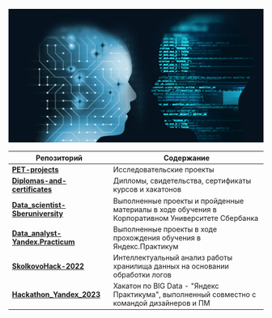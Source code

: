 <!--
**AlexeyK12/AlexeyK12** is a ✨ _special_ ✨ repository because its `README.md` (this file) appears on your GitHub profile.

Here are some ideas to get you started:

- 🔭 I’m currently working on ...
- 🌱 I’m currently learning ...
- 👯 I’m looking to collaborate on ...
- 🤔 I’m looking for help with ...
- 💬 Ask me about ...
- 📫 How to reach me: ...
- 😄 Pronouns: ...
- ⚡ Fun fact: ...
-->

![Image](fon_1.png)

|Репозиторий| Содержание                                                          |
|-----------|------------------------------------------------------------------|
|[**PET-projects**](https://github.com/AlexeyK12/PET-projects/blob/main/README.md)|Исследовательские проекты|
|[**Diplomas-and-certificates**](https://github.com/AlexeyK12/Diplomas-and-certificates/blob/main/README.md)|Дипломы, свидетельства, сертификаты курсов и хакатонов|
|[**Data_scientist-Sberuniversity**](https://github.com/AlexeyK12/Data_scientist-Sberuniversity/blob/main/README.md)|Выполненные проекты и пройденные материалы в ходе обучения в Корпоративном Университете Сбербанка|
|[**Data_analyst-Yandex.Practicum**](https://github.com/AlexeyK12/Data_analyst-Yandex.Practicum/blob/main/README.md)|Выполненные проекты в ходе прохождения обучения в Яндекс.Практикум|
|[**SkolkovoHack-2022**](https://github.com/AlexeyK12/SkolkovoHack-2022/blob/main/README.md)|Интеллектуальный анализ работы хранилища данных на основании обработки логов|
|[**Hackathon_Yandex_2023**](https://github.com/AlexeyK12/Hackathon_Yandex_2023/blob/main/README.md)|Хакатон по BIG Data - "Яндекс Практикума", выполненный совместно с командой дизайнеров и ПМ|
